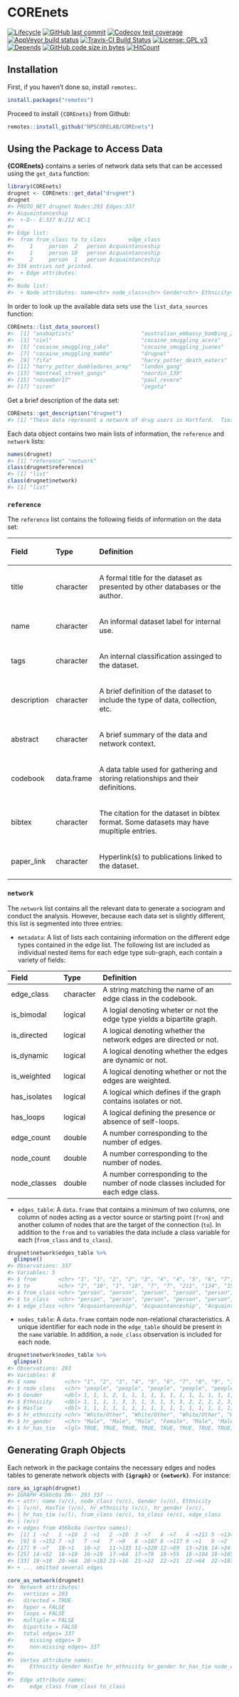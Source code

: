 
# COREnets

<!-- badges: start -->

[![Lifecycle](https://img.shields.io/badge/lifecycle-experimental-orange.svg)](https://www.tidyverse.org/lifecycle/#experimental)
[![GitHub last
commit](https://img.shields.io/github/last-commit/NPSCORELAB/COREnets.svg)](https://github.com/NPSCORELAB/COREnets/commits/master)
[![Codecov test
coverage](https://codecov.io/gh/NPSCORELAB/COREnets/branch/master/graph/badge.svg)](https://codecov.io/gh/NPSCORELAB/COREnets?branch=master)
[![AppVeyor build
status](https://ci.appveyor.com/api/projects/status/github/NPSCORELAB/COREnets?branch=master&svg=true)](https://ci.appveyor.com/project/NPSCORELAB/COREnets)
[![Travis-CI Build
Status](https://travis-ci.org/NPSCORELAB/COREnets.svg?branch=master)](https://travis-ci.org/NPSCORELAB/COREnets)
[![License: GPL
v3](https://img.shields.io/badge/License-GPLv2-blue.svg)](https://www.gnu.org/licenses/gpl-2.0)
[![Depends](https://img.shields.io/badge/Depends-GNU_R%3E=3.5-blue.svg)](https://www.r-project.org/)
[![GitHub code size in
bytes](https://img.shields.io/github/languages/code-size/NPSCORELAB/COREnets.svg)](https://github.com/NPSCORELAB/COREnets)
[![HitCount](http://hits.dwyl.io/NPSCORELAB/COREnets.svg)](http://hits.dwyl.io/NPSCORELAB/COREnets)
<!-- badges: end -->

## Installation

First, if you haven’t done so, install `remotes`:.

``` r
install.packages("remotes")
```

Proceed to install `{COREnets}` from Github:

``` r
remotes::install_github("NPSCORELAB/COREnets")
```

## Using the Package to Access Data

**{COREnets}** contains a series of network data sets that can be
accessed using the `get_data` function:

``` r
library(COREnets)
drugnet <- COREnets::get_data("drugnet")
drugnet
#> PROTO_NET drugnet Nodes:293 Edges:337
#> Acquaintanceship 
#>  +-D-- E:337 N:212 NC:1
#> 
#> Edge list: 
#>  from from_class to to_class       edge_class
#>     1     person  2   person Acquaintanceship
#>     1     person 10   person Acquaintanceship
#>     2     person  1   person Acquaintanceship
#> 334 entries not printed. 
#>  + Edge attributes: 
#> 
#> Node list: 
#>  + Node attributes: name<chr> node_class<chr> Gender<chr> Ethnicity<chr> HasTie<chr> hr_ethnicity<chr> hr_gender<chr> hr_has_tie<chr>
```

In order to look up the available data sets use the `list_data_sources`
function:

``` r
COREnets::list_data_sources()
#>  [1] "anabaptists"                     "australian_embassy_bombing_2004"
#>  [3] "ciel"                            "cocaine_smuggling_acero"        
#>  [5] "cocaine_smuggling_jake"          "cocaine_smuggling_juanes"       
#>  [7] "cocaine_smuggling_mambo"         "drugnet"                        
#>  [9] "fifa"                            "harry_potter_death_eaters"      
#> [11] "harry_potter_dumbledores_army"   "london_gang"                    
#> [13] "montreal_street_gangs"           "noordin_139"                    
#> [15] "november17"                      "paul_revere"                    
#> [17] "siren"                           "zegota"
```

Get a brief description of the data set:

``` r
COREnets::get_description("drugnet")
#> [1] "These data represent a network of drug users in Hartford.  Ties are directed and represent acquaintanceship. The network is a result of two years of ethnographic observations of people's drug habits. "
```

Each data object contains two main lists of information, the `reference`
and `network` lists:

``` r
names(drugnet)
#> [1] "reference" "network"
class(drugnet$reference)
#> [1] "list"
class(drugnet$network)
#> [1] "list"
```

### `reference`

The `reference` list contains the following fields of information on the
data set:

<table class="table table-bordered" style="margin-left: auto; margin-right: auto;">

<thead>

<tr>

<th style="text-align:left;">

Field

</th>

<th style="text-align:left;">

Type

</th>

<th style="text-align:left;">

Definition

</th>

</tr>

</thead>

<tbody>

<tr>

<td style="text-align:left;">

title

</td>

<td style="text-align:left;">

character

</td>

<td style="text-align:left;">

A formal title for the dataset as presented by other databases or the
author.

</td>

</tr>

<tr>

<td style="text-align:left;">

name

</td>

<td style="text-align:left;">

character

</td>

<td style="text-align:left;">

An informal dataset label for internal use.

</td>

</tr>

<tr>

<td style="text-align:left;">

tags

</td>

<td style="text-align:left;">

character

</td>

<td style="text-align:left;">

An internal classification assinged to the dataset.

</td>

</tr>

<tr>

<td style="text-align:left;">

description

</td>

<td style="text-align:left;">

character

</td>

<td style="text-align:left;">

A brief definition of the dataset to include the type of data,
collection, etc.

</td>

</tr>

<tr>

<td style="text-align:left;">

abstract

</td>

<td style="text-align:left;">

character

</td>

<td style="text-align:left;">

A brief summary of the data and network context.

</td>

</tr>

<tr>

<td style="text-align:left;">

codebook

</td>

<td style="text-align:left;">

data.frame

</td>

<td style="text-align:left;">

A data table used for gathering and storing relationships and their
definitions.

</td>

</tr>

<tr>

<td style="text-align:left;">

bibtex

</td>

<td style="text-align:left;">

character

</td>

<td style="text-align:left;">

The citation for the dataset in bibtex format. Some datasets may have
mupltiple entries.

</td>

</tr>

<tr>

<td style="text-align:left;">

paper\_link

</td>

<td style="text-align:left;">

character

</td>

<td style="text-align:left;">

Hyperlink(s) to publications linked to the dataset.

</td>

</tr>

</tbody>

</table>

### `network`

The `network` list contains all the relevant data to generate a
sociogram and conduct the analysis. However, because each data set is
slightly different, this list is segmented into three entries:

  - `metadata`: A list of lists each containing information on the
    different edge types contained in the edge list. The following list
    are included as individual nested items for each edge type
    sub-graph, each contain a variety of fields:

| Field         | Type      | Definition                                                                         |
| :------------ | :-------- | :--------------------------------------------------------------------------------- |
| edge\_class   | character | A string matching the name of an edge class in the codebook.                       |
| is\_bimodal   | logical   | A logial denoting wheter or not the edge type yields a bipartite graph.            |
| is\_directed  | logical   | A logical denoting whether the network edges are directed or not.                  |
| is\_dynamic   | logical   | A logical denoting whether the edges are dynamic or not.                           |
| is\_weighted  | logical   | A logical denoting whether or not the edges are weighted.                          |
| has\_isolates | logical   | A logical which defines if the graph contains isolates or not.                     |
| has\_loops    | logical   | A logical defining the presence or absence of self-loops.                          |
| edge\_count   | double    | A number corresponding to the number of edges.                                     |
| node\_count   | double    | A number corresponding to the number of nodes.                                     |
| node\_classes | double    | A number corresponding to the number of node classes included for each edge class. |

  - `edges_table`: A `data.frame` that contains a minimum of two
    columns, one column of nodes acting as a vector source or starting
    point (`from`) and another column of nodes that are the target of
    the connection (`to`). In addition to the `from` and `to` variables
    the data include a class variable for each (`from_class` and
    `to_class`).

<!-- end list -->

``` r
drugnet$network$edges_table %>%
  glimpse()
#> Observations: 337
#> Variables: 5
#> $ from       <chr> "1", "1", "2", "2", "3", "4", "4", "5", "6", "7", "7"…
#> $ to         <chr> "2", "10", "1", "10", "7", "7", "211", "134", "152", …
#> $ from_class <chr> "person", "person", "person", "person", "person", "pe…
#> $ to_class   <chr> "person", "person", "person", "person", "person", "pe…
#> $ edge_class <chr> "Acquaintanceship", "Acquaintanceship", "Acquaintance…
```

  - `nodes_table`: A `data.frame` contain node non-relational
    characteristics. A unique identifier for each node in the
    `edge_table` should be present in the `name` variable. In addition,
    a `node_class` observation is included for each node.

<!-- end list -->

``` r
drugnet$network$nodes_table %>%
  glimpse()
#> Observations: 293
#> Variables: 8
#> $ name         <chr> "1", "2", "3", "4", "5", "6", "7", "8", "9", "10", …
#> $ node_class   <chr> "people", "people", "people", "people", "people", "…
#> $ Gender       <dbl> 1, 1, 1, 2, 1, 1, 1, 1, 1, 1, 1, 1, 1, 1, 1, 1, 1, …
#> $ Ethnicity    <dbl> 1, 1, 1, 1, 3, 3, 1, 3, 1, 3, 3, 2, 2, 2, 2, 3, 3, …
#> $ HasTie       <dbl> 1, 1, 1, 1, 1, 1, 1, 1, 1, 1, 1, 1, 1, 1, 1, 1, 1, …
#> $ hr_ethnicity <chr> "White/Other", "White/Other", "White/Other", "White…
#> $ hr_gender    <chr> "Male", "Male", "Male", "Female", "Male", "Male", "…
#> $ hr_has_tie   <lgl> TRUE, TRUE, TRUE, TRUE, TRUE, TRUE, TRUE, TRUE, TRU…
```

## Generating Graph Objects

Each network in the package contains the necessary edges and nodes
tables to generate network objects with **`{igraph}`** or
**`{network}`**. For instance:

``` r
core_as_igraph(drugnet)
#> IGRAPH 456bc0a DN-- 293 337 -- 
#> + attr: name (v/c), node_class (v/c), Gender (v/n), Ethnicity
#> | (v/n), HasTie (v/n), hr_ethnicity (v/c), hr_gender (v/c),
#> | hr_has_tie (v/l), from_class (e/c), to_class (e/c), edge_class
#> | (e/c)
#> + edges from 456bc0a (vertex names):
#>  [1] 1 ->2   1 ->10  2 ->1   2 ->10  3 ->7   4 ->7   4 ->211 5 ->134
#>  [9] 6 ->152 7 ->3   7 ->4   7 ->9   8 ->107 8 ->117 9 ->1   9 ->2  
#> [17] 9 ->7   10->1   10->2   11->135 11->220 12->89  13->216 14->24 
#> [25] 14->52  16->10  16->19  17->64  17->79  18->55  18->104 18->165
#> [33] 19->18  20->64  20->182 21->16  21->22  22->21  22->64  22->107
#> + ... omitted several edges

core_as_network(drugnet)
#>  Network attributes:
#>   vertices = 293 
#>   directed = TRUE 
#>   hyper = FALSE 
#>   loops = FALSE 
#>   multiple = FALSE 
#>   bipartite = FALSE 
#>   total edges= 337 
#>     missing edges= 0 
#>     non-missing edges= 337 
#> 
#>  Vertex attribute names: 
#>     Ethnicity Gender HasTie hr_ethnicity hr_gender hr_has_tie node_class vertex.names 
#> 
#>  Edge attribute names: 
#>     edge_class from_class to_class
```
